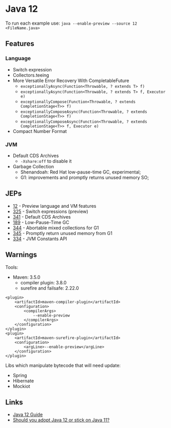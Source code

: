# Java 12

To run each example use:
`java --enable-preview --source 12 <FileName.java>`

## Features

### Language

* Switch expression
* Collectors.teeing
* More Versatile Error Recovery With CompletableFuture
  * `exceptionallyAsync(Function<Throwable, ? extends T> f)`
  * `exceptionallyAsync(Function<Throwable, ? extends T> f, Executor e)`
  * `exceptionallyCompose(Function<Throwable, ? extends CompletionStage<T>> f)`
  * `exceptionallyComposeAsync(Function<Throwable, ? extends CompletionStage<T>> f)`
  * `exceptionallyComposeAsync(Function<Throwable, ? extends CompletionStage<T>> f, Executor e)`
* Compact Number Format

### JVM

* Default CDS Archives
  * `-Xshare:off` to disable it
* Garbage Collection
  * Shenandoah: Red Hat low-pause-time GC, experimental;
  * G1: improvements and promptly returns unused memory SO;

## JEPs

* [12](https://openjdk.java.net/jeps/12) - Preview language and VM features
* [325](http://openjdk.java.net/jeps/325) - Switch expressions (preview)
* [341](http://openjdk.java.net/jeps/341) - Default CDS Archives
* [189](http://openjdk.java.net/jeps/189) - Low-Pause-Time GC
* [344](http://openjdk.java.net/jeps/344) - Abortable mixed collections for G1
* [345](http://openjdk.java.net/jeps/346) - Promptly return unused memory from G1
* [334](http://openjdk.java.net/jeps/334) - JVM Constants API

## Warnings

Tools:

* Maven: 3.5.0
  * compiler plugin: 3.8.0
  * surefire and failsafe: 2.22.0

```
<plugin>
    <artifactId>maven-compiler-plugin</artifactId>
    <configuration>
        <compilerArgs>
            --enable-preview
        </compilerArgs>
    </configuration>
</plugin>
<plugin>
    <artifactId>maven-surefire-plugin</artifactId>
    <configuration>
        <argLine>--enable-preview</argLine>
    </configuration>
</plugin>
```

Libs which manipulate bytecode that will need update:

* Spring
* Hibernate
* Mockiot

## Links

* [Java 12 Guide](https://blog.codefx.org/java/java-12-guide/)
* [Should you adopt Java 12 or stick on Java 11?](https://blog.joda.org/2018/10/adopt-java-12-or-stick-on-11.html)